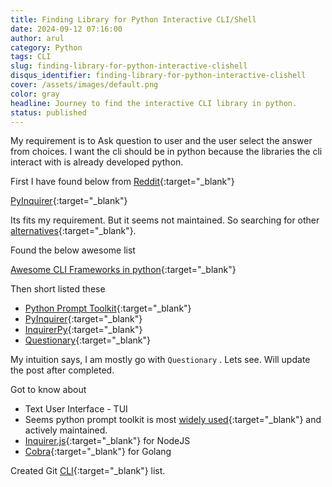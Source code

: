 ```yaml
---
title: Finding Library for Python Interactive CLI/Shell
date: 2024-09-12 07:16:00
author: arul
category: Python
tags: CLI
slug: finding-library-for-python-interactive-clishell
disqus_identifier: finding-library-for-python-interactive-clishell
cover: /assets/images/default.png
color: gray
headline: Journey to find the interactive CLI library in python.
status: published
---
```

My requirement is to Ask question to user and the user select the answer from choices. I want the cli should be in python because the libraries the cli interact with is already developed python.

First I have found below from [Reddit](https://www.reddit.com/r/learnpython/comments/spphji/recommended_library_for_an_interactive_cli/){:target="_blank"}

[PyInquirer](https://github.com/CITGuru/PyInquirer){:target="_blank"}

Its fits my requirement. But it seems not maintained. So searching for other [alternatives](https://www.google.com/search?q=pyinquirer+alternatives){:target="_blank"}.

Found the below awesome list

[Awesome CLI Frameworks in python](https://github.com/shadawck/awesome-cli-frameworks?tab=readme-ov-file#python){:target="_blank"}

Then short listed these

* [Python Prompt Toolkit](https://github.com/prompt-toolkit/python-prompt-toolkit){:target="_blank"}
* [PyInquirer](https://github.com/CITGuru/PyInquirer){:target="_blank"}
* [InquirerPy](https://github.com/kazhala/InquirerPy){:target="_blank"}
* [Questionary](https://github.com/tmbo/questionary){:target="_blank"}

My intuition says, I am mostly go with `Questionary` . Lets see. Will update the post after completed.

Got to know about

* Text User Interface - TUI
* Seems python prompt toolkit is most [widely used](https://github.com/prompt-toolkit/python-prompt-toolkit/blob/master/PROJECTS.rst){:target="_blank"} and actively maintained.
* [Inquirer.js](https://github.com/SBoudrias/Inquirer.js/){:target="_blank"} for NodeJS
* [Cobra](https://github.com/spf13/cobra){:target="_blank"} for Golang

Created Git [CLI](https://github.com/stars/arulrajnet/lists/cli){:target="_blank"} list.
